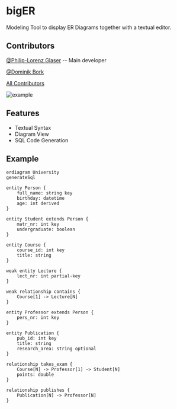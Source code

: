 # bigER

Modeling Tool to display ER Diagrams together with a textual editor.

## Contributors
[@Philip-Lorenz Glaser](https://github.com/plglaser) -- Main developer

[@Dominik Bork](https://github.com/borkdominik)

[All Contributors](https://github.com/borkdominik/bigER/graphs/contributors)

![example](https://raw.githubusercontent.com/borkdominik/bigER/main/extension/media/exampleComplete.png)


## Features

- Textual Syntax
- Diagram View
- SQL Code Generation

## Example

```
erdiagram University
generateSql

entity Person {
    full_name: string key
    birthday: datetime
    age: int derived
}

entity Student extends Person {
    matr_nr: int key
    undergraduate: boolean
}

entity Course {
    course_id: int key
    title: string
}

weak entity Lecture {
    lect_nr: int partial-key
}

weak relationship contains {
    Course[1] -> Lecture[N]
}

entity Professor extends Person {
    pers_nr: int key
}

entity Publication {
    pub_id: int key
    title: string
    research_area: string optional
}

relationship takes_exam {
    Course[N] -> Professor[1] -> Student[N]
    points: double
}

relationship publishes {
    Publication[N] -> Professor[N]
}
```

